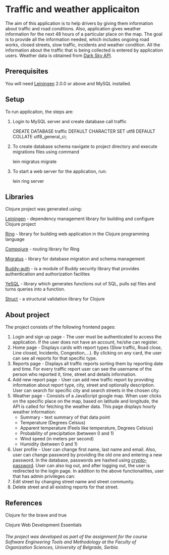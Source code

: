 # Traffic and weather applicaiton

The aim of this application is to help drivers by giving them information about traffic and road conditions. Also, application gives weather information for the next 48 hours of a particular place on the map. The goal is to provide all the information needed, which includes ongoing road works, closed streets, slow traffic, incidents and weather condition. All the information about the traffic that is being collected is entered by application users. Weather data is obtained from [Dark Sky API][6]. 

## Prerequisites

You will need [Leiningen][1] 2.0.0 or above and MySQL installed.

[1]: https://github.com/technomancy/leiningen
[2]: https://github.com/ring-clojure/ring 
[3]: https://github.com/weavejester/compojure
[4]: https://github.com/yogthos/migratus
[5]: https://github.com/funcool/buddy-auth
[6]: https://darksky.net/dev
[7]: https://github.com/krisajenkins/yesql
[8]: https://funcool.github.io/struct/latest/
[9]: https://github.com/weavejester/crypto-password
## Setup
To run applicaiton, the steps are:
1. Login to MySQL server and create database call traffic
   
    CREATE DATABASE traffic DEFAULT CHARACTER SET utf8 DEFAULT COLLATE utf8_general_ci;
2. To create database schema navigate to project directory and execute migrations files using command
   
    lein migratus migrate
3. To start a web server for the application, run:

    lein ring server


## Libraries 
  Clojure project was generated using:
  
  [Leiningen][1] - dependency management library for building and configure Clojure project
  
  [Ring][2] - library for building web application in the Clojure programming language
  
  [Compojure][3] - routing library for Ring
  
  [Migratus][4] - library for database migration and schema management
  
  [Buddy-auth][5] - is a module of Buddy security library that provides authentication and authorization facilites

  [YeSQL][7] - library which generates functions out of SQL, pulls sql files and turns queries into a function.   
  
  [Struct][8] - a structural validation library for Clojure
    
## About project

The project consists of the following frontend pages:
1. Login and sign up page - The user must be authenticated to access the application. If the user does not have an account, he/she can register.
2. Home page - Displays cards with report types (Slow traffic, Road close, Line closed, Incidents, Congestion,...). By clicking on any card, the user can see all reports for that specific type.
3. Reports page - Displays all traffic reports sorting them by reporting date and time. For every traffic report user can see the username of the person who reported it, time, street and details information.
4. Add new report page - User can add new traffic report by providing information about report type, city, street and optionally description. User can search for specific city and search streets in the chosen city.
5. Weather page - Consists of a JavaScript google map. When user clicks on the specific place on the map, based on latitude and longitude, the API is called for fetching the weather data.
 This page displays hourly weather information: 
    - Summary - text summary of that data point
    - Temperature (Degrees Celsius)
    - Apparent temperature (Feels like temperature, Degrees Celsius)
    - Probability of precipitation (between 0 and 1)
    - Wind speed (in meters per second)
    - Humidity (between 0 and 1)
6. User profile - User can change first name, last name and email. Also, user can change password by providing the old one and entering a new password. In the database, passwords are hashed using [crypto-password][9]. 
User can also log out, and after logging out, the user is redirected to the login page.
In addition to the above functionalities, user that has admin privileges can: 
1. Edit street by changing street name and street community.
2. Delete street and all existing reports for that street.

## References
Clojure for the brave and true

Clojure Web Development Essentials

###### The project was developed as part of the assignment for the course Software Engineering Tools and Methodology at the Faculty of Organization Sciences, University of Belgrade, Serbia.